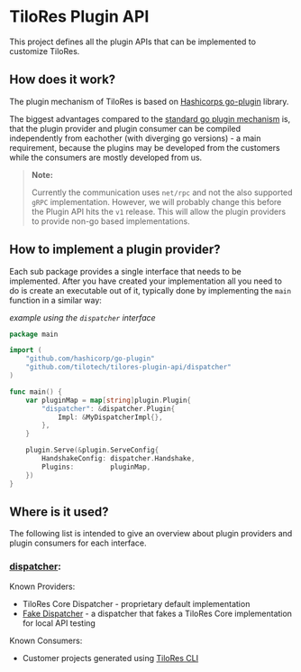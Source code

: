 # TiloRes Plugin API

This project defines all the plugin APIs that can be implemented to customize
TiloRes.

## How does it work?

The plugin mechanism of TiloRes is based on
[Hashicorps go-plugin](https://github.com/hashicorp/go-plugin) library.

The biggest advantages compared to the
[standard go plugin mechanism](https://pkg.go.dev/plugin) is, that the plugin
provider and plugin consumer can be compiled independently from eachother (with
diverging go versions) - a main requirement, because the plugins may be
developed from the customers while the consumers are mostly developed from us.

> **Note:**
>
> Currently the communication uses `net/rpc` and not the also supported `gRPC`
> implementation. However, we will probably change this before the Plugin API
> hits the `v1` release. This will allow the plugin providers to provide non-go
> based implementations.

## How to implement a plugin provider?

Each sub package provides a single interface that needs to be implemented. After
you have created your implementation all you need to do is create an executable
out of it, typically done by implementing the `main` function in a similar way:

*example using the `dispatcher` interface*
```go
package main

import (
	"github.com/hashicorp/go-plugin"
	"github.com/tilotech/tilores-plugin-api/dispatcher"
)

func main() {
	var pluginMap = map[string]plugin.Plugin{
		"dispatcher": &dispatcher.Plugin{
			Impl: &MyDispatcherImpl{},
		},
	}

	plugin.Serve(&plugin.ServeConfig{
		HandshakeConfig: dispatcher.Handshake,
		Plugins:         pluginMap,
	})
}
```

## Where is it used?

The following list is intended to give an overview about plugin providers and
plugin consumers for each interface.

### [dispatcher](https://pkg.go.dev/github.com/tilotech/tilores-plugin-api/dispatcher#Dispatcher):

Known Providers:
* TiloRes Core Dispatcher - proprietary default implementation
* [Fake Dispatcher](https://github.com/tilotech/tilores-plugin-fake-dispatcher) -
  a dispatcher that fakes a TiloRes Core implementation for local API testing

Known Consumers:
* Customer projects generated using [TiloRes CLI](https://github.com/tilotech/tilores-cli)